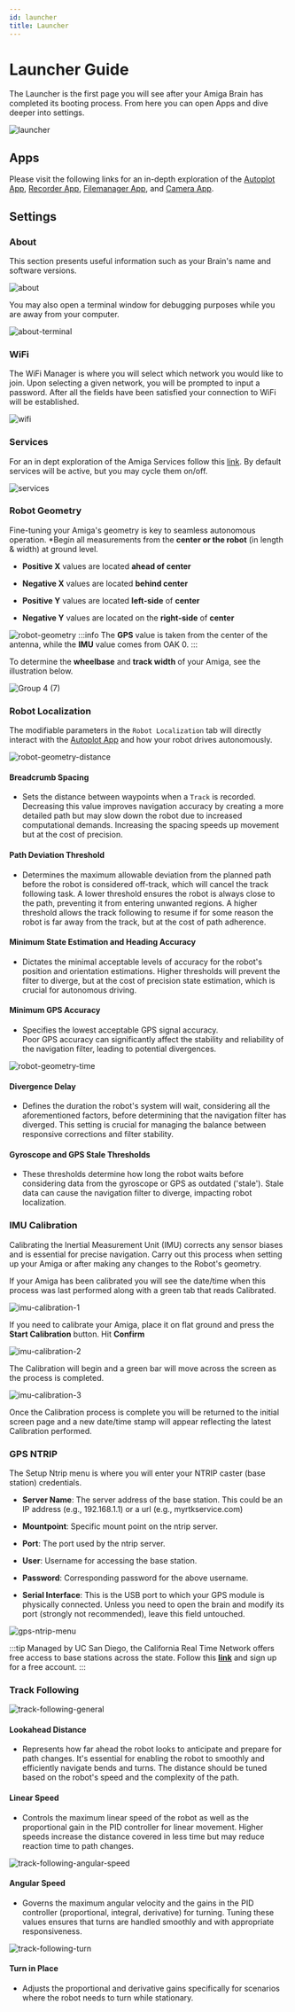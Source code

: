 ```yaml
---
id: launcher
title: Launcher
---
```


# Launcher Guide

The Launcher is the first page you will see after
your Amiga Brain has completed its booting process.
From here you can open Apps and dive deeper into settings.

![launcher](https://github.com/farm-ng/amiga-dev-kit/assets/133177230/2acb4ab3-aa5b-4ce8-a2cb-fca627651ac3)

## Apps

Please visit the following links for an in-depth
exploration of the [Autoplot App](/docs/apps/autoplot_app),
[Recorder App](/docs/apps/recorder_app),
[Filemanager App](/docs/apps/file_manager_app),
and [Camera App](/docs/apps/camera_app).

## Settings

### About

This section presents useful information such as your Brain's name and software versions.

![about](https://github.com/farm-ng/amiga-dev-kit/assets/133177230/0e6892b3-4b99-4f29-8705-cc7ce6cdcd82)

You may also open a terminal window for debugging
 purposes while you are away from your computer.

![about-terminal](https://github.com/farm-ng/amiga-dev-kit/assets/133177230/64258d28-4d9d-4cb7-b0a4-fa7ff6def6b2)

### WiFi

The WiFi Manager is where you will select which network you would like to join.
Upon selecting a given network, you will be prompted to input a password.
After all the fields have been satisfied your connection to WiFi will be established.

![wifi](https://github.com/farm-ng/amiga-dev-kit/assets/133177230/4eab6af0-fb5f-46f8-aa96-9b974acce051)

### Services

For an in dept exploration of the Amiga Services follow this [link](/docs/concepts/canbus_service/).
By default services will be active, but you may cycle them on/off.

![services](https://github.com/farm-ng/amiga-dev-kit/assets/133177230/29c91c44-1cbb-4877-8832-ed2aee178f90)

### Robot Geometry

Fine-tuning your Amiga's geometry is key to seamless autonomous operation.
*Begin all measurements from the **center or the robot** (in length & width) at ground level.

- **Positive X** values are located **ahead of center**
- **Negative X** values are located **behind center**

- **Positive Y** values are located **left-side** of **center**
- **Negative Y** values are located on the **right-side** of **center**

![robot-geometry](https://github.com/farm-ng/amiga-dev-kit/assets/133177230/bd5b899e-fd39-4e6e-b098-72a19996e1bc)
:::info
The **GPS** value is taken from the center of the antenna, while the **IMU** value comes from OAK 0.
:::

To determine the **wheelbase** and **track width** of your Amiga, see the illustration below.

![Group 4 (7)](https://github.com/farm-ng/amiga-dev-kit/assets/39603677/28fa7805-75e2-4b99-9b8e-7c9961b392a8)

### Robot Localization

The modifiable parameters in the `Robot Localization` tab will directly interact with the [Autoplot App](/docs/apps/autoplot_app)
and how your robot drives autonomously.

![robot-geometry-distance](https://github.com/farm-ng/amiga-dev-kit/assets/133177230/dfd3bfe4-90a0-4648-b207-792e814ad5dd)

#### Breadcrumb Spacing

- Sets the distance between waypoints when a `Track` is recorded.
Decreasing this value improves navigation accuracy by creating a more detailed path but may slow
down the robot due to increased computational demands.
Increasing the spacing speeds up movement but at the cost of precision.

#### Path Deviation Threshold

- Determines the maximum allowable deviation from the planned path before the robot is considered off-track,
which will cancel the track following task.
A lower threshold ensures the robot is always close to the path, preventing it from entering unwanted
regions.
A higher threshold allows the track following to resume if for some reason the robot is far away from
the track, but at the cost of path adherence.

#### Minimum State Estimation and Heading Accuracy

- Dictates the minimal acceptable levels of accuracy for the robot's position and orientation estimations.
Higher thresholds will prevent the filter to diverge, but at the cost of precision state estimation,
which is crucial for autonomous driving.

#### Minimum GPS Accuracy

- Specifies the lowest acceptable GPS signal accuracy.\
Poor GPS accuracy can significantly affect the stability and reliability of the navigation filter,
leading to potential divergences.

![robot-geometry-time](https://github.com/farm-ng/amiga-dev-kit/assets/133177230/ccd721ae-1353-436d-b17a-cf004390ea6c)

#### Divergence Delay

- Defines the duration the robot's system will wait, considering all the aforementioned factors, before
determining that the navigation filter has diverged.
This setting is crucial for managing the balance between responsive corrections and filter stability.

#### Gyroscope and GPS Stale Thresholds

- These thresholds determine how long the robot waits before considering data from the gyroscope or
GPS as outdated ('stale').
Stale data can cause the navigation filter to diverge, impacting robot localization.

### IMU Calibration

Calibrating the Inertial Measurement Unit (IMU)
corrects any sensor biases and is essential for
precise navigation.
Carry out this process when setting up your
Amiga or after making any changes to the Robot's geometry.

If your Amiga has been calibrated you will see the date/time when this process was last performed
along with a green tab that reads Calibrated.

![imu-calibration-1](https://github.com/farm-ng/amiga-dev-kit/assets/133177230/14d89b5f-dd5d-4ae0-896e-107f24079b8e)

If you need to calibrate your Amiga,
place it on flat ground and press the
 **Start Calibration** button. Hit **Confirm**

![imu-calibration-2](https://github.com/farm-ng/amiga-dev-kit/assets/133177230/e3c2d168-c360-4952-8f4c-3c193fc7bd91)

The Calibration will begin and a green bar will move across the screen as the process is completed.

![imu-calibration-3](https://github.com/farm-ng/amiga-dev-kit/assets/133177230/9f925384-2ee1-4df7-a911-d12a4bff73cb)

Once the Calibration process is complete you will be returned
to the initial screen page and a new date/time stamp will appear
reflecting the latest Calibration performed.

### GPS NTRIP

The Setup Ntrip menu is where you will enter your NTRIP caster (base station) credentials.

- **Server Name**: The server address of the base station.
This could be an IP address (e.g., 192.168.1.1) or a url (e.g., myrtkservice.com)

- **Mountpoint**: Specific mount point on the ntrip server.

- **Port**: The port used by the ntrip server.

- **User**: Username for accessing the base station.

- **Password**: Corresponding password for the above username.

- **Serial Interface**: This is the USB port to which your GPS module is physically connected.
Unless you need to open the brain and modify its port (strongly not recommended), leave this field
untouched.

![gps-ntrip-menu](https://github.com/farm-ng/amiga-dev-kit/assets/133177230/c206e401-3fdf-41a8-805c-2f55a90a8c2d)

:::tip
Managed by UC San Diego,
the California Real Time Network offers free access to base stations across the state.
Follow this [**link**](http://sopac-csrc.ucsd.edu/index.php/crtn/) and sign up for a free account.
:::

### Track Following

![track-following-general](https://github.com/farm-ng/amiga-dev-kit/assets/133177230/ae450065-9784-415d-9485-ce35212f8ce7)

#### Lookahead Distance

- Represents how far ahead the robot looks to anticipate and prepare for path changes.
It's essential for enabling the robot to smoothly and efficiently navigate bends and turns.
The distance should be tuned based on the robot's speed and the complexity of the path.

#### Linear Speed

- Controls the maximum linear speed of the robot as well as the proportional gain in the PID controller
for linear movement.
Higher speeds increase the distance covered in less time but may reduce reaction time to path changes.

![track-following-angular-speed](https://github.com/farm-ng/amiga-dev-kit/assets/133177230/a30b8b30-7f5c-44f5-b30a-30cae1771c90)

#### Angular Speed

- Governs the maximum angular velocity and the gains in the PID controller (proportional, integral, derivative)
for turning.
Tuning these values ensures that turns are handled smoothly and with appropriate responsiveness.

![track-following-turn](https://github.com/farm-ng/amiga-dev-kit/assets/133177230/6425fb5c-7422-472b-863e-dfb192ffa744)

#### Turn in Place

- Adjusts the proportional and derivative gains specifically for scenarios where the robot needs to
turn while stationary.
